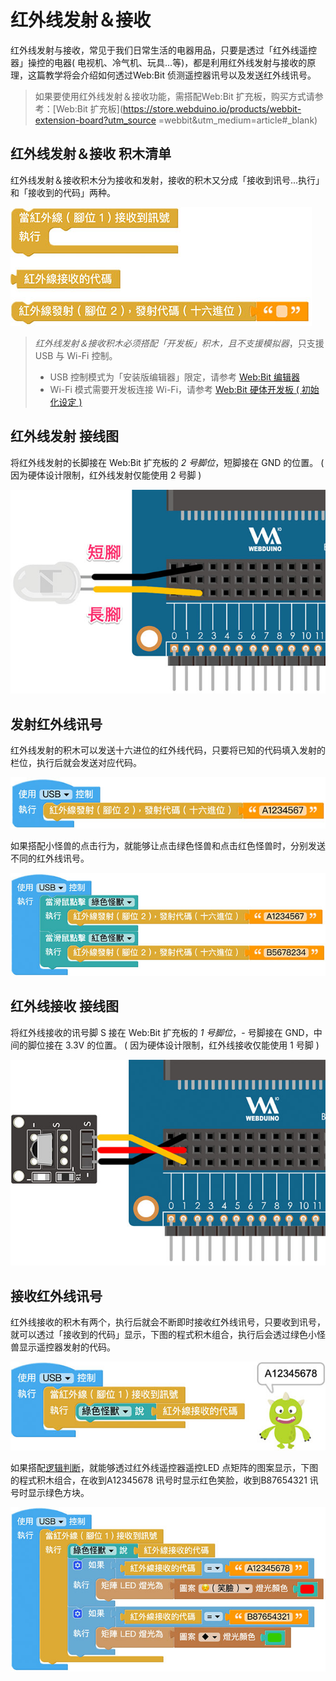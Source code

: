 # 红外线发射＆接收

红外线发射与接收，常见于我们日常生活的电器用品，只要是透过「红外线遥控器」操控的电器( 电视机、冷气机、玩具...等)，都是利用红外线发射与接收的原理，这篇教学将会介绍如何透过Web:Bit 侦测遥控器讯号以及发送红外线讯号。

> 如果要使用红外线发射＆接收功能，需搭配Web:Bit 扩充板，购买方式请参考：[Web:Bit 扩充板](https://store.webduino.io/products/webbit-extension-board?utm_source =webbit&utm_medium=article#_blank)

## 红外线发射＆接收 积木清单

红外线发射＆接收积木分为接收和发射，接收的积木又分成「接收到讯号...执行」和「接收到的代码」两种。

![Web:Bit 红外线发射＆接收](../../../../media/zh-cn/education/extension-basic-package/ir-01.jpg)

> *红外线发射＆接收积木必须搭配「开发板」积木，且不支援模拟器*，只支援 USB 与 Wi-Fi 控制。
> - USB 控制模式为「安装版编辑器」限定，请参考 [Web:Bit 编辑器](../index.html#software)
> - Wi-Fi 模式需要开发板连接 Wi-Fi，请参考 [Web:Bit 硬体开发板 ( 初始化设定 )](../info/setup.html)

## 红外线发射 接线图

将红外线发射的长脚接在 Web:Bit 扩充板的 *2 号脚位*，短脚接在 GND 的位置。 ( 因为硬体设计限制，红外线发射仅能使用 2 号脚 )

![Web:Bit 红外线发射＆接收](../../../../media/zh-cn/education/extension-basic-package/ir-02.jpg)

## 发射红外线讯号

红外线发射的积木可以发送十六进位的红外线代码，只要将已知的代码填入发射的栏位，执行后就会发送对应代码。

![Web:Bit 红外线发射＆接收](../../../../media/zh-cn/education/extension-basic-package/ir-04.jpg)

如果搭配小怪兽的点击行为，就能够让点击绿色怪兽和点击红色怪兽时，分别发送不同的红外线讯号。

![Web:Bit 红外线发射＆接收](../../../../media/zh-cn/education/extension-basic-package/ir-05.jpg)

## 红外线接收 接线图

将红外线接收的讯号脚 S 接在 Web:Bit 扩充板的 *1 号脚位*，- 号脚接在 GND，中间的脚位接在 3.3V 的位置。 ( 因为硬体设计限制，红外线接收仅能使用 1 号脚 )

![Web:Bit 红外线发射＆接收](../../../../media/zh-cn/education/extension-basic-package/ir-03.jpg)

## 接收红外线讯号

红外线接收的积木有两个，执行后就会不断即时接收红外线讯号，只要收到讯号，就可以透过「接收到的代码」显示，下图的程式积木组合，执行后会透过绿色小怪兽显示遥控器发射的代码。

![Web:Bit 红外线发射＆接收](../../../../media/zh-cn/education/extension-basic-package/ir-07.jpg)

如果搭配[逻辑判断](/zh-tw/docs/webbit/basic/logic.html)，就能够透过红外线遥控器遥控LED 点矩阵的图案显示，下图的程式积木组合，在收到A12345678 讯号时显示红色笑脸，收到B87654321 讯号时显示绿色方块。

![Web:Bit 红外线发射＆接收](../../../../media/zh-cn/education/extension-basic-package/ir-08.jpg)
